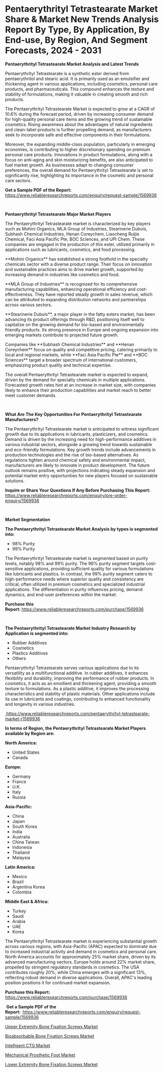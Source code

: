 <p><h1>Pentaerythrityl Tetrastearate Market Share & Market New Trends Analysis Report By Type, By Application, By End-use, By Region, And Segment Forecasts, 2024 - 2031</h1></p><p><strong>Pentaerythrityl Tetrastearate Market Analysis and Latest Trends</strong></p>
<p><p>Pentaerythrityl Tetrastearate is a synthetic ester derived from pentaerythritol and stearic acid. It is primarily used as an emulsifier and thickening agent in various applications, including cosmetics, personal care products, and pharmaceuticals. This compound enhances the texture and stability of formulations, making it valuable in creating smooth and rich products.</p><p>The Pentaerythrityl Tetrastearate Market is expected to grow at a CAGR of 10.6% during the forecast period, driven by increasing consumer demand for high-quality personal care items and the growing trend of sustainable cosmetics. Rising awareness about the advantages of natural ingredients and clean-label products is further propelling demand, as manufacturers seek to incorporate safe and effective components in their formulations.</p><p>Moreover, the expanding middle-class population, particularly in emerging economies, is contributing to higher discretionary spending on premium personal care products. Innovations in product formulations, along with a focus on anti-aging and skin moisturizing benefits, are also anticipated to fuel market growth. As businesses adapt to changing consumer preferences, the overall demand for Pentaerythrityl Tetrastearate is set to significantly rise, highlighting its importance in the cosmetic and personal care sectors.</p></p>
<p><strong>Get a Sample PDF of the Report:&nbsp;</strong> <a href="https://www.reliableresearchreports.com/enquiry/request-sample/1569936?utm_campaign=1629&utm_medium=2&utm_source=Github&utm_content=ia&utm_term=14102024&utm_id=pentaerythrityl-tetrastearate">https://www.reliableresearchreports.com/enquiry/request-sample/1569936</a></p>
<p>&nbsp;</p>
<p><strong>Pentaerythrityl Tetrastearate Major Market Players</strong></p>
<p><p>The Pentaerythrityl Tetrastearate market is characterized by key players such as Mohini Organics, MLA Group of Industries, Stearinerie Dubois, Subhash Chemical Industries, Henan Coreychem, Liaocheng Ruijie Chemical, Faci Asia Pacific Pte, BOC Sciences, and UPI Chem. These companies are engaged in the production of this ester, utilized primarily in applications such as lubricants, cosmetics, and food processing.</p><p>**Mohini Organics** has established a strong foothold in the specialty chemicals sector with a diverse product range. Their focus on innovation and sustainable practices aims to drive market growth, supported by increasing demand in industries like cosmetics and food. </p><p>**MLA Group of Industries** is recognized for its comprehensive manufacturing capabilities, enhancing operational efficiency and cost-effectiveness. They have reported steady growth in sales revenue, which can be attributed to expanding distribution networks and partnerships across various sectors.</p><p>**Stearinerie Dubois**, a major player in the fatty esters market, has been advancing its product offerings through R&D, positioning itself well to capitalize on the growing demand for bio-based and environmentally friendly products. Its strong presence in Europe and ongoing expansion into emerging markets contribute to projected future growth.</p><p>Companies like **Subhash Chemical Industries** and **Henan Coreychem** focus on quality and competitive pricing, catering primarily to local and regional markets, while **Faci Asia Pacific Pte** and **BOC Sciences** target a broader spectrum of international customers, emphasizing product quality and technical expertise.</p><p>The overall Pentaerythrityl Tetrastearate market is expected to expand, driven by the demand for specialty chemicals in multiple applications. Forecasted growth rates hint at an increase in market size, with companies likely to enhance their production capabilities and market reach to better meet customer demands.</p></p>
<p>&nbsp;</p>
<p><strong>What Are The Key Opportunities For Pentaerythrityl Tetrastearate Manufacturers?</strong></p>
<p><p>The Pentaerythrityl Tetrastearate market is anticipated to witness significant growth due to its applications in lubricants, plasticizers, and cosmetics. Demand is driven by the increasing need for high-performance additives in various industrial sectors, alongside a growing trend towards sustainable and eco-friendly formulations. Key growth trends include advancements in production technologies and the rise of bio-based alternatives. As regulations tighten around chemical safety and environmental impact, manufacturers are likely to innovate in product development. The future outlook remains positive, with projections indicating steady expansion and potential market entry opportunities for new players focused on sustainable solutions.</p></p>
<p><strong>Inquire or Share Your Questions If Any Before Purchasing This Report:</strong> <a href="https://www.reliableresearchreports.com/enquiry/pre-order-enquiry/1569936?utm_campaign=1629&utm_medium=2&utm_source=Github&utm_content=ia&utm_term=14102024&utm_id=pentaerythrityl-tetrastearate">https://www.reliableresearchreports.com/enquiry/pre-order-enquiry/1569936</a></p>
<p>&nbsp;</p>
<p><strong>Market Segmentation</strong></p>
<p><strong>The Pentaerythrityl Tetrastearate Market Analysis by types is segmented into:</strong></p>
<p><ul><li>98% Purity</li><li>99% Purity</li></ul></p>
<p><p>The Pentaerythrityl Tetrastearate market is segmented based on purity levels, notably 98% and 99% purity. The 98% purity segment targets cost-sensitive applications, providing sufficient quality for various formulations like lubricants and plastics. In contrast, the 99% purity segment caters to high-performance needs where superior quality and consistency are critical, often utilized in premium cosmetics and specialized industrial applications. The differentiation in purity influences pricing, demand dynamics, and end-user preferences within the market.</p></p>
<p><strong>Purchase this Report:&nbsp;</strong><a href="https://www.reliableresearchreports.com/purchase/1569936?utm_campaign=1629&utm_medium=2&utm_source=Github&utm_content=ia&utm_term=14102024&utm_id=pentaerythrityl-tetrastearate">https://www.reliableresearchreports.com/purchase/1569936</a></p>
<p>&nbsp;</p>
<p><strong>The Pentaerythrityl Tetrastearate Market Industry Research by Application is segmented into:</strong></p>
<p><ul><li>Rubber Additives</li><li>Cosmetics</li><li>Plastics Additives</li><li>Others</li></ul></p>
<p><p>Pentaerythrityl Tetrastearate serves various applications due to its versatility as a multifunctional additive. In rubber additives, it enhances flexibility and durability, improving the performance of rubber products. In cosmetics, it acts as an emollient and thickening agent, providing a smooth texture to formulations. As a plastic additive, it improves the processing characteristics and stability of plastic materials. Other applications include its use in lubricants and coatings, contributing to enhanced functionality and longevity in various industries.</p></p>
<p><a href="https://www.reliableresearchreports.com/pentaerythrityl-tetrastearate-market-r1569936?utm_campaign=1629&utm_medium=2&utm_source=Github&utm_content=ia&utm_term=14102024&utm_id=pentaerythrityl-tetrastearate">&nbsp;https://www.reliableresearchreports.com/pentaerythrityl-tetrastearate-market-r1569936</a></p>
<p><strong>In terms of Region, the Pentaerythrityl Tetrastearate Market Players available by Region are:</strong></p>
<p>
    <p> <strong> North America: </strong>
        <ul>
            <li>United States</li>
            <li>Canada</li>
        </ul>
        </p> 
    <p> <strong> Europe: </strong>
        <ul>
            <li>Germany</li>
            <li>France</li>
            <li>U.K.</li>
            <li>Italy</li>
            <li>Russia</li>
        </ul>
        </p> 
    <p> <strong> Asia-Pacific: </strong>
        <ul>
            <li>China</li>
            <li>Japan</li>
            <li>South Korea</li>
            <li>India</li>
            <li>Australia</li>
            <li>China Taiwan</li>
            <li>Indonesia</li>
            <li>Thailand</li>
            <li>Malaysia</li>
        </ul>
        </p> 
    <p> <strong> Latin America: </strong>
        <ul>
            <li>Mexico</li>
            <li>Brazil</li>
            <li>Argentina Korea</li>
            <li>Colombia</li>
        </ul>
        </p> 
    <p> <strong> Middle East & Africa: </strong>
        <ul>
            <li>Turkey</li>
            <li>Saudi</li>
            <li>Arabia</li>
            <li>UAE</li>
            <li>Korea</li>
        </ul>
    </p>
    </p>
<p><p>The Pentaerythrityl Tetrastearate market is experiencing substantial growth across various regions, with Asia-Pacific (APAC) expected to dominate due to increased industrial activity and demand in cosmetics and personal care. North America accounts for approximately 25% market share, driven by its advanced manufacturing sectors. Europe holds around 22% market share, propelled by stringent regulatory standards in cosmetics. The USA contributes roughly 20%, while China emerges with a significant 13%, reflecting robust demand in diverse applications. Overall, APAC's leading position positions it for continued market expansion.</p></p>
<p><strong>Purchase this Report: </strong><a href="https://www.reliableresearchreports.com/purchase/1569936?utm_campaign=1629&utm_medium=2&utm_source=Github&utm_content=ia&utm_term=14102024&utm_id=pentaerythrityl-tetrastearate">https://www.reliableresearchreports.com/purchase/1569936</a></p>
<p>&nbsp;<strong>Get a Sample PDF of the Report:&nbsp;&nbsp;</strong><a href="https://www.reliableresearchreports.com/enquiry/request-sample/1569936?utm_campaign=1629&utm_medium=2&utm_source=Github&utm_content=ia&utm_term=14102024&utm_id=pentaerythrityl-tetrastearate">https://www.reliableresearchreports.com/enquiry/request-sample/1569936</a></p>
<p><strong></strong></p>
<p><p><a href="https://www.linkedin.com/pulse/regional-adaptations-global-upper-extremity-bone-fixation-kowke?trk=public_post_embed_feed-article-content&utm_campaign=1629&utm_medium=2&utm_source=Github&utm_content=ia&utm_term=14102024&utm_id=pentaerythrityl-tetrastearate">Upper Extremity Bone Fixation Screws Market</a></p><p><a href="https://www.linkedin.com/pulse/surfing-bioabsorbable-bone-fixation-screws-wave-riding-rxjke?trk=public_post_embed_feed-article-content&utm_campaign=1629&utm_medium=2&utm_source=Github&utm_content=ia&utm_term=14102024&utm_id=pentaerythrityl-tetrastearate">Bioabsorbable Bone Fixation Screws Market</a></p><p><a href="https://www.linkedin.com/pulse/intelligent-ctg-market-strategic-insights-product-evolution-2fvge?trk=public_post_embed_feed-article-content&utm_campaign=1629&utm_medium=2&utm_source=Github&utm_content=ia&utm_term=14102024&utm_id=pentaerythrityl-tetrastearate">Intelligent CTG Market</a></p><p><a href="https://www.linkedin.com/pulse/investing-mechanical-prosthetic-foot-market-trends-leading-vtzhe?trk=public_post_embed_feed-article-content&utm_campaign=1629&utm_medium=2&utm_source=Github&utm_content=ia&utm_term=14102024&utm_id=pentaerythrityl-tetrastearate">Mechanical Prosthetic Foot Market</a></p><p><a href="https://www.linkedin.com/pulse/lower-extremity-bone-fixation-screws-market-maturity-huqbe?trk=public_post_embed_feed-article-content&utm_campaign=1629&utm_medium=2&utm_source=Github&utm_content=ia&utm_term=14102024&utm_id=pentaerythrityl-tetrastearate">Lower Extremity Bone Fixation Screws Market</a></p></p>